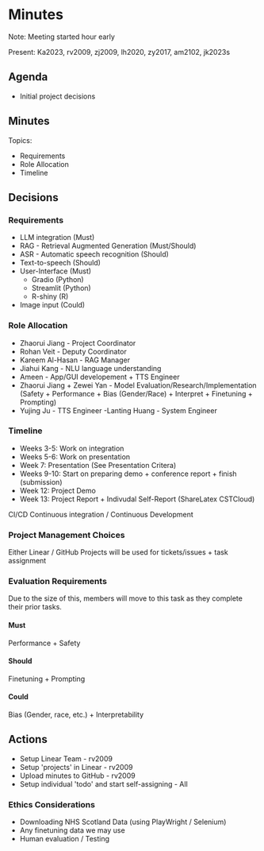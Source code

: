 # Minutes

Note: Meeting started hour early

Present: Ka2023, rv2009, zj2009, lh2020, zy2017, am2102, jk2023s 

## Agenda
- Initial project decisions
## Minutes
Topics:
- Requirements
- Role Allocation
- Timeline
## Decisions

### Requirements
- LLM integration (Must)
- RAG - Retrieval Augmented Generation (Must/Should)
- ASR - Automatic speech recognition (Should)
- Text-to-speech (Should)
- User-Interface (Must)
    - Gradio (Python)
    - Streamlit (Python)
    - R-shiny (R)
- Image input (Could)

### Role Allocation
- Zhaorui Jiang - Project Coordinator
- Rohan Veit - Deputy Coordinator
- Kareem Al-Hasan - RAG Manager
- Jiahui Kang - NLU language understanding
- Ameen - App/GUI developement + TTS Engineer
- Zhaorui Jiang + Zewei Yan - Model Evaluation/Research/Implementation (Safety + Performance + Bias (Gender/Race) + Interpret + Finetuning + Prompting)
- Yujing Ju - TTS Engineer
-Lanting Huang - System Engineer

### Timeline

- Weeks 3-5: Work on integration
- Weeks 5-6: Work on presentation
- Week 7: Presentation (See Presentation Critera)
- Weeks 9-10: Start on preparing demo + conference report + finish (submission)
- Week 12: Project Demo
- Week 13: Project Report + Indivudal Self-Report (ShareLatex CSTCloud)

CI/CD Continuous integration / Continuous Development

### Project Management Choices

Either Linear / GitHub Projects will be used for tickets/issues + task assignment

### Evaluation Requirements

Due to the size of this, members will move to this task as they complete their prior tasks.

#### Must

Performance + Safety

#### Should

Finetuning + Prompting

#### Could

Bias (Gender, race, etc.) + Interpretability

## Actions

- Setup Linear Team - rv2009
- Setup 'projects' in Linear - rv2009
- Upload minutes to GitHub - rv2009
- Setup individual 'todo' and start self-assigning - All


### Ethics Considerations

- Downloading NHS Scotland Data (using PlayWright / Selenium)
- Any finetuning data we may use
- Human evaluation / Testing